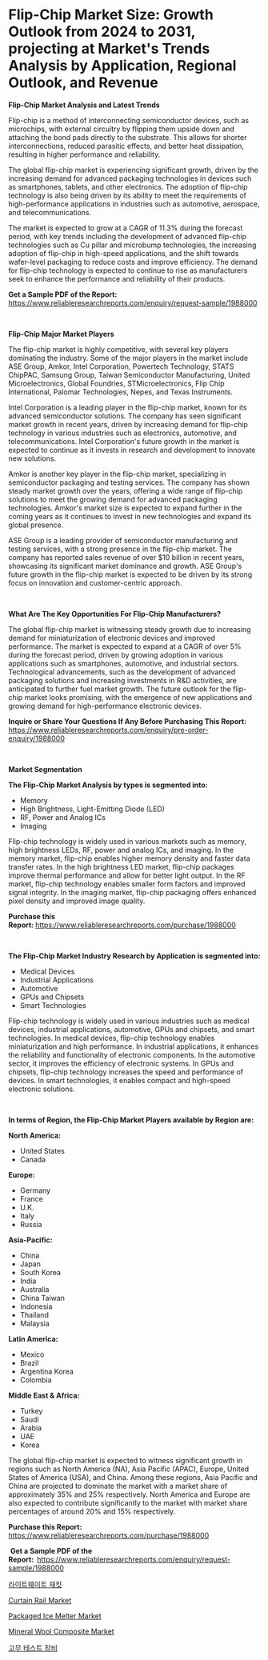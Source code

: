 <p><h1>Flip-Chip Market Size: Growth Outlook from 2024 to 2031, projecting at Market's Trends Analysis by Application, Regional Outlook, and Revenue</h1></p><p><strong>Flip-Chip Market Analysis and Latest Trends</strong></p>
<p><p>Flip-chip is a method of interconnecting semiconductor devices, such as microchips, with external circuitry by flipping them upside down and attaching the bond pads directly to the substrate. This allows for shorter interconnections, reduced parasitic effects, and better heat dissipation, resulting in higher performance and reliability.</p><p>The global flip-chip market is experiencing significant growth, driven by the increasing demand for advanced packaging technologies in devices such as smartphones, tablets, and other electronics. The adoption of flip-chip technology is also being driven by its ability to meet the requirements of high-performance applications in industries such as automotive, aerospace, and telecommunications. </p><p>The market is expected to grow at a CAGR of 11.3% during the forecast period, with key trends including the development of advanced flip-chip technologies such as Cu pillar and microbump technologies, the increasing adoption of flip-chip in high-speed applications, and the shift towards wafer-level packaging to reduce costs and improve efficiency. The demand for flip-chip technology is expected to continue to rise as manufacturers seek to enhance the performance and reliability of their products.</p></p>
<p><strong>Get a Sample PDF of the Report:&nbsp;</strong> <a href="https://www.reliableresearchreports.com/enquiry/request-sample/1988000">https://www.reliableresearchreports.com/enquiry/request-sample/1988000</a></p>
<p>&nbsp;</p>
<p><strong>Flip-Chip Major Market Players</strong></p>
<p><p>The flip-chip market is highly competitive, with several key players dominating the industry. Some of the major players in the market include ASE Group, Amkor, Intel Corporation, Powertech Technology, STATS ChipPAC, Samsung Group, Taiwan Semiconductor Manufacturing, United Microelectronics, Global Foundries, STMicroelectronics, Flip Chip International, Palomar Technologies, Nepes, and Texas Instruments.</p><p>Intel Corporation is a leading player in the flip-chip market, known for its advanced semiconductor solutions. The company has seen significant market growth in recent years, driven by increasing demand for flip-chip technology in various industries such as electronics, automotive, and telecommunications. Intel Corporation's future growth in the market is expected to continue as it invests in research and development to innovate new solutions.</p><p>Amkor is another key player in the flip-chip market, specializing in semiconductor packaging and testing services. The company has shown steady market growth over the years, offering a wide range of flip-chip solutions to meet the growing demand for advanced packaging technologies. Amkor's market size is expected to expand further in the coming years as it continues to invest in new technologies and expand its global presence.</p><p>ASE Group is a leading provider of semiconductor manufacturing and testing services, with a strong presence in the flip-chip market. The company has reported sales revenue of over $10 billion in recent years, showcasing its significant market dominance and growth. ASE Group's future growth in the flip-chip market is expected to be driven by its strong focus on innovation and customer-centric approach.</p></p>
<p>&nbsp;</p>
<p><strong>What Are The Key Opportunities For Flip-Chip Manufacturers?</strong></p>
<p><p>The global flip-chip market is witnessing steady growth due to increasing demand for miniaturization of electronic devices and improved performance. The market is expected to expand at a CAGR of over 5% during the forecast period, driven by growing adoption in various applications such as smartphones, automotive, and industrial sectors. Technological advancements, such as the development of advanced packaging solutions and increasing investments in R&D activities, are anticipated to further fuel market growth. The future outlook for the flip-chip market looks promising, with the emergence of new applications and growing demand for high-performance electronic devices.</p></p>
<p><strong>Inquire or Share Your Questions If Any Before Purchasing This Report:</strong> <a href="https://www.reliableresearchreports.com/enquiry/pre-order-enquiry/1988000">https://www.reliableresearchreports.com/enquiry/pre-order-enquiry/1988000</a></p>
<p>&nbsp;</p>
<p><strong>Market Segmentation</strong></p>
<p><strong>The Flip-Chip Market Analysis by types is segmented into:</strong></p>
<p><ul><li>Memory</li><li>High Brightness, Light-Emitting Diode (LED)</li><li>RF, Power and Analog ICs</li><li>Imaging</li></ul></p>
<p><p>Flip-chip technology is widely used in various markets such as memory, high brightness LEDs, RF, power and analog ICs, and imaging. In the memory market, flip-chip enables higher memory density and faster data transfer rates. In the high brightness LED market, flip-chip packages improve thermal performance and allow for better light output. In the RF market, flip-chip technology enables smaller form factors and improved signal integrity. In the imaging market, flip-chip packaging offers enhanced pixel density and improved image quality.</p></p>
<p><strong>Purchase this Report:&nbsp;</strong><a href="https://www.reliableresearchreports.com/purchase/1988000">https://www.reliableresearchreports.com/purchase/1988000</a></p>
<p>&nbsp;</p>
<p><strong>The Flip-Chip Market Industry Research by Application is segmented into:</strong></p>
<p><ul><li>Medical Devices</li><li>Industrial Applications</li><li>Automotive</li><li>GPUs and Chipsets</li><li>Smart Technologies</li></ul></p>
<p><p>Flip-chip technology is widely used in various industries such as medical devices, industrial applications, automotive, GPUs and chipsets, and smart technologies. In medical devices, flip-chip technology enables miniaturization and high performance. In industrial applications, it enhances the reliability and functionality of electronic components. In the automotive sector, it improves the efficiency of electronic systems. In GPUs and chipsets, flip-chip technology increases the speed and performance of devices. In smart technologies, it enables compact and high-speed electronic solutions.</p></p>
<p>&nbsp;</p>
<p><strong>In terms of Region, the Flip-Chip Market Players available by Region are:</strong></p>
<p>
    <p> <strong> North America: </strong>
        <ul>
            <li>United States</li>
            <li>Canada</li>
        </ul>
        </p> 
    <p> <strong> Europe: </strong>
        <ul>
            <li>Germany</li>
            <li>France</li>
            <li>U.K.</li>
            <li>Italy</li>
            <li>Russia</li>
        </ul>
        </p> 
    <p> <strong> Asia-Pacific: </strong>
        <ul>
            <li>China</li>
            <li>Japan</li>
            <li>South Korea</li>
            <li>India</li>
            <li>Australia</li>
            <li>China Taiwan</li>
            <li>Indonesia</li>
            <li>Thailand</li>
            <li>Malaysia</li>
        </ul>
        </p> 
    <p> <strong> Latin America: </strong>
        <ul>
            <li>Mexico</li>
            <li>Brazil</li>
            <li>Argentina Korea</li>
            <li>Colombia</li>
        </ul>
        </p> 
    <p> <strong> Middle East & Africa: </strong>
        <ul>
            <li>Turkey</li>
            <li>Saudi</li>
            <li>Arabia</li>
            <li>UAE</li>
            <li>Korea</li>
        </ul>
    </p>
    </p>
<p><p>The global flip-chip market is expected to witness significant growth in regions such as North America (NA), Asia Pacific (APAC), Europe, United States of America (USA), and China. Among these regions, Asia Pacific and China are projected to dominate the market with a market share of approximately 35% and 25% respectively. North America and Europe are also expected to contribute significantly to the market with market share percentages of around 20% and 15% respectively.</p></p>
<p><strong>Purchase this Report: </strong><a href="https://www.reliableresearchreports.com/purchase/1988000">https://www.reliableresearchreports.com/purchase/1988000</a></p>
<p>&nbsp;<strong>Get a Sample PDF of the Report:&nbsp;&nbsp;</strong><a href="https://www.reliableresearchreports.com/enquiry/request-sample/1988000">https://www.reliableresearchreports.com/enquiry/request-sample/1988000</a></p>
<p><strong></strong></p>
<p><p><a href="https://medium.com/@oflmg4872858/%EA%B2%BD%EB%9F%89-%EC%9E%90%EC%BC%93-%EC%8B%9C%EC%9E%A5-%EC%A7%80%ED%91%9C-%ED%95%B4%EB%8F%85-%EC%8B%9C%EC%9E%A5-%EC%A0%90%EC%9C%A0%EC%9C%A8-%ED%8A%B8%EB%A0%8C%EB%93%9C-%EB%B0%8F-%EC%84%B1%EC%9E%A5-%ED%8C%A8%ED%84%B4-10f51e911102">라이트웨이트 재킷</a></p><p><a href="https://view.publitas.com/reportprime-1/global-curtain-rail-market-by-types-applications-and-major-players-with-regional-growth-rate-analysis-and-development-situation-from-2024-to-2031/">Curtain Rail Market</a></p><p><a href="https://crocus-run-b5a.notion.site/Packaged-Ice-Melter-Market-Provides-a-Comprehensive-Analysis-Including-a-Macro-Overview-of-the-Marke-4fe633f8fe044823bca76541ba6eb530">Packaged Ice Melter Market</a></p><p><a href="https://metal-farmhouse-e95.notion.site/Mineral-Wool-Composite-Market-Offers-Provide-Insightful-Data-for-the-Time-Period-from-2024-to-2031-a-597feacfa08d4011bdb20f0b1f855fce">Mineral Wool Composite Market</a></p><p><a href="https://medium.com/@anamurno/%EA%B3%A0%EB%AC%B4-%EC%8B%9C%ED%97%98-%EC%9E%A5%EB%B9%84-%EC%8B%9C%EC%9E%A5-%EB%B6%84%EC%84%9D-%EC%84%B8%EA%B3%84-%EC%82%B0%EC%97%85-%EC%A0%84%EB%A7%9D-%EB%B0%8F-%EC%98%88%EC%B8%A1-2024%EB%85%84%EB%B6%80%ED%84%B0-2031%EB%85%84%EA%B9%8C%EC%A7%80-48dad22d997c">고무 테스트 장비</a></p></p>